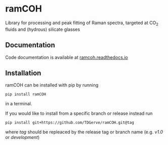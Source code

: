 # ramCOH

Library for processing and peak fitting of Raman spectra, targeted at CO<sub>2</sub> fluids and (hydrous) silicate glasses

## Documentation
Code documentation is available at [ramcoh.readthedocs.io](https://ramcoh.readthedocs.io/en/latest)

## Installation
ramCOH can be installed with pip by running

    pip install ramCOH

in a terminal.

If you would like to install from a specific branch or release instead run

    pip install git+https://github.com/TDGerve/ramCOH.git@tag

where *tag* should be repleaced by the release tag or branch name (e.g. *v1.0* or *development*)



